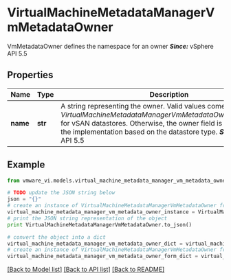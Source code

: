 # VirtualMachineMetadataManagerVmMetadataOwner

VmMetadataOwner defines the namespace for an owner  ***Since:*** vSphere API 5.5 

## Properties
Name | Type | Description | Notes
------------ | ------------- | ------------- | -------------
**name** | **str** | A string representing the owner.  Valid values come from *VirtualMachineMetadataManagerVmMetadataOwnerOwner_enum* for vSAN datastores. Otherwise, the owner field is interpreted by the implementation based on the datastore type.  ***Since:*** vSphere API 5.5  | 

## Example

```python
from vmware_vi.models.virtual_machine_metadata_manager_vm_metadata_owner import VirtualMachineMetadataManagerVmMetadataOwner

# TODO update the JSON string below
json = "{}"
# create an instance of VirtualMachineMetadataManagerVmMetadataOwner from a JSON string
virtual_machine_metadata_manager_vm_metadata_owner_instance = VirtualMachineMetadataManagerVmMetadataOwner.from_json(json)
# print the JSON string representation of the object
print VirtualMachineMetadataManagerVmMetadataOwner.to_json()

# convert the object into a dict
virtual_machine_metadata_manager_vm_metadata_owner_dict = virtual_machine_metadata_manager_vm_metadata_owner_instance.to_dict()
# create an instance of VirtualMachineMetadataManagerVmMetadataOwner from a dict
virtual_machine_metadata_manager_vm_metadata_owner_form_dict = virtual_machine_metadata_manager_vm_metadata_owner.from_dict(virtual_machine_metadata_manager_vm_metadata_owner_dict)
```
[[Back to Model list]](../README.md#documentation-for-models) [[Back to API list]](../README.md#documentation-for-api-endpoints) [[Back to README]](../README.md)


